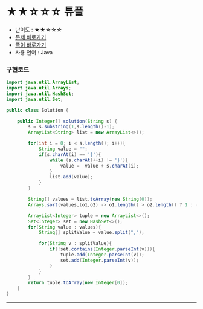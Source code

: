 # ★★☆☆☆ 튜플
- 난이도 : ★★☆☆☆
- <a href="https://programmers.co.kr/learn/courses/30/lessons/64065">문제 바로가기</a>
- <a href="https://cnu-jinseop.tistory.com/135">풀이 바로가기</a>
- 사용 언어 : Java

### 구현코드
```java
import java.util.ArrayList;
import java.util.Arrays;
import java.util.HashSet;
import java.util.Set;

public class Solution {

    public Integer[] solution(String s) {
        s = s.substring(1,s.length()-1);
        ArrayList<String> list = new ArrayList<>();

        for(int i = 0; i < s.length(); i++){
            String value = "";
            if(s.charAt(i) == '{'){
                while (s.charAt(++i) != '}'){
                    value =  value + s.charAt(i);
                }
                list.add(value);
            }
        }

        String[] values = list.toArray(new String[0]);
        Arrays.sort(values,(o1,o2) -> o1.length() > o2.length() ? 1 : -1);

        ArrayList<Integer> tuple = new ArrayList<>();
        Set<Integer> set = new HashSet<>();
        for(String value : values){
            String[] splitValue = value.split(",");

            for(String v : splitValue){
                if(!set.contains(Integer.parseInt(v))){
                    tuple.add(Integer.parseInt(v));
                    set.add(Integer.parseInt(v));
                }
            }
        }
        return tuple.toArray(new Integer[0]);
    }
}
```

---
<Comment />
